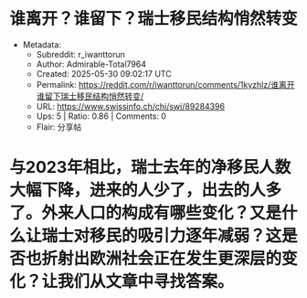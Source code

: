 # 谁离开？谁留下？瑞士移民结构悄然转变

- Metadata:
  - Subreddit: r_iwanttorun
  - Author: Admirable-Total7964
  - Created: 2025-05-30 09:02:17 UTC
  - Permalink: https://reddit.com/r/iwanttorun/comments/1kyzhlz/谁离开谁留下瑞士移民结构悄然转变/
  - URL: https://www.swissinfo.ch/chi/swi/89284396
  - Ups: 5 | Ratio: 0.86 | Comments: 0
  - Flair: 分享帖


# 与2023年相比，瑞士去年的净移民人数大幅下降，进来的人少了，出去的人多了。外来人口的构成有哪些变化？又是什么让瑞士对移民的吸引力逐年减弱？这是否也折射出欧洲社会正在发生更深层的变化？让我们从文章中寻找答案。

